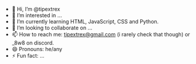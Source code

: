 - 👋 Hi, I’m @tipextrex
- 👀 I’m interested in ...
- 🌱 I’m currently learning HTML, JavaScript, CSS and Python.
- 💞️ I’m looking to collaborate on ...
- 📫 How to reach me: tipextrex@gmail.com (i rarely check that though) or _8w8 on discord.
- 😄 Pronouns: he/any
- ⚡ Fun fact: ...

<!---
tipextrex/tipextrex is a ✨ special ✨ repository because its `README.md` (this file) appears on your GitHub profile.
You can click the Preview link to take a look at your changes.
--->
